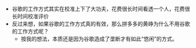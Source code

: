 - 谷歌的工作方式其实在校准上下了大功夫，花费很长时间看透一个人，花费很长时间校准评价
- 反过来想，如果谷歌的工作方式真的有效，那么拼多多的黄峥为什么不用谷歌的工作方式呢？
	- 按我的想法，本质还是因为谷歌造成了垄断才有如此“悠闲”的方式。